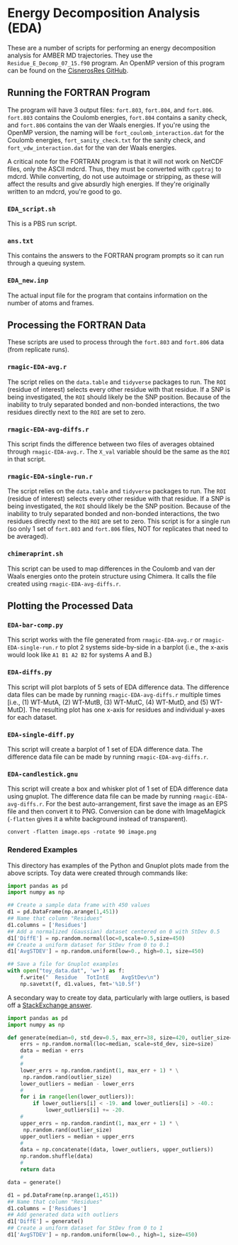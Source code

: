 # Energy Decomposition Analysis (EDA)
These are a number of scripts for performing an energy decomposition analysis
for AMBER MD trajectories. They use the `Residue_E_Decomp_07_15.f90` program.
An OpenMP version of this program can be found on the
[CisnerosRes GitHub](https://github.com/CisnerosResearch/AMBER-EDA).

## Running the FORTRAN Program
The program will have 3 output files: `fort.803`, `fort.804`, and `fort.806`.
`fort.803` contains the Coulomb energies, `fort.804` contains a sanity check,
and `fort.806` contains the van der Waals energies.
If you're using the OpenMP version, the naming will be
`fort_coulomb_interaction.dat` for the Coulomb energies,
`fort_sanity_check.txt` for the sanity check, and
`fort_vdw_interaction.dat` for the van der Waals energies.

A critical note for the FORTRAN program is that it will not work on NetCDF files,
only the ASCII mdcrd.
Thus, they must be converted with `cpptraj` to mdcrd.
While converting, do not use autoimage or stripping, as these will affect the
results and give absurdly high energies.
If they're originally written to an mdcrd, you're good to go.

### `EDA_script.sh`
This is a PBS run script.

### `ans.txt`
This contains the answers to the FORTRAN program prompts so it can run through
a queuing system.

### `EDA_new.inp`
The actual input file for the program that contains information on the number
of atoms and frames.

## Processing the FORTRAN Data
These scripts are used to process through the `fort.803` and `fort.806` data
(from replicate runs).

### `rmagic-EDA-avg.r`
The script relies on the `data.table` and `tidyverse` packages to run.
The `ROI` (residue of interest) selects every other residue with that residue.
If a SNP is being investigated, the `ROI` should likely be the SNP position.
Because of the inability to truly separated bonded and non-bonded interactions,
the two residues directly next to the `ROI` are set to zero.

### `rmagic-EDA-avg-diffs.r`
This script finds the difference between two files of averages obtained through
`rmagic-EDA-avg.r`. The `X_val` variable should be the same as the `ROI` in
that script.

### `rmagic-EDA-single-run.r`
The script relies on the `data.table` and `tidyverse` packages to run.
The `ROI` (residue of interest) selects every other residue with that residue.
If a SNP is being investigated, the `ROI` should likely be the SNP position.
Because of the inability to truly separated bonded and non-bonded interactions,
the two residues directly next to the `ROI` are set to zero.
This script is for a single run (so only 1 set of `fort.803` and `fort.806`
files, NOT for replicates that need to be averaged).

### `chimeraprint.sh`
This script can be used to map differences in the Coulomb and van der Waals
energies onto the protein structure using Chimera.
It calls the file created using `rmagic-EDA-avg-diffs.r`.

## Plotting the Processed Data

### `EDA-bar-comp.py`
This script works with the file generated from `rmagic-EDA-avg.r` or
`rmagic-EDA-single-run.r` to plot 2 systems side-by-side in a barplot
(i.e., the x-axis would look like `A1 B1 A2 B2` for systems A and B.)

### `EDA-diffs.py`
This script will plot barplots of 5 sets of EDA difference data.
The difference data files can be made by running `rmagic-EDA-avg-diffs.r`
multiple times [i.e., (1) WT-MutA, (2) WT-MutB, (3) WT-MutC, (4) WT-MutD, and
(5) WT-MutD].
The resulting plot has one x-axis for residues and individual y-axes for
each dataset.

### `EDA-single-diff.py`
This script will create a barplot of 1 set of EDA difference data.
The difference data file can be made by running `rmagic-EDA-avg-diffs.r`.

### `EDA-candlestick.gnu`
This script will create a box and whisker plot of 1 set of EDA difference data
using gnuplot.
The difference data file can be made by running `rmagic-EDA-avg-diffs.r`.
For the best auto-arrangement, first save the image as an EPS file and then
convert it to PNG.
Conversion can be done with ImageMagick (`-flatten` gives it a white background
instead of transparent).
```
convert -flatten image.eps -rotate 90 image.png
```

### Rendered Examples
This directory has examples of the Python and Gnuplot plots made from the above
scripts. Toy data were created through commands like:
```python
import pandas as pd
import numpy as np

## Create a sample data frame with 450 values
d1 = pd.DataFrame(np.arange(1,451))
## Name that column "Residues"
d1.columns = ['Residues']
## Add a normalized (Gaussian) dataset centered on 0 with StDev 0.5
d1['DiffE'] = np.random.normal(loc=0,scale=0.5,size=450)
## Create a uniform dataset for StDev from 0 to 0.1
d1['AvgSTDEV'] = np.random.uniform(low=0., high=0.1, size=450)

## Save a file for Gnuplot examples
with open("toy_data.dat", 'w+') as f:
    f.write("  Residue   TotIntE    AvgStDev\n")
    np.savetxt(f, d1.values, fmt='%10.5f')
```

A secondary way to create toy data, particularly with large outliers, is
based off a
[StackExchange answer](https://stackoverflow.com/questions/55351782/how-should-i-generate-outliers-randomly).
```python
import pandas as pd
import numpy as np

def generate(median=0, std_dev=0.5, max_err=38, size=420, outlier_size=15):
    errs = np.random.normal(loc=median, scale=std_dev, size=size)
    data = median + errs
    #
    #
    lower_errs = np.random.randint(1, max_err + 1) * \
     np.random.rand(outlier_size)
    lower_outliers = median - lower_errs
    #
    for i in range(len(lower_outliers)):
        if lower_outliers[i] < -19. and lower_outliers[i] > -40.:
            lower_outliers[i] += -20.
    #
    upper_errs = np.random.randint(1, max_err + 1) * \
     np.random.rand(outlier_size)
    upper_outliers = median + upper_errs
    #
    data = np.concatenate((data, lower_outliers, upper_outliers))
    np.random.shuffle(data)
    #
    return data

data = generate()

d1 = pd.DataFrame(np.arange(1,451))
## Name that column "Residues"
d1.columns = ['Residues']
## Add generated data with outliers
d1['DiffE'] = generate()
## Create a uniform dataset for StDev from 0 to 1
d1['AvgSTDEV'] = np.random.uniform(low=0., high=1, size=450)
```
